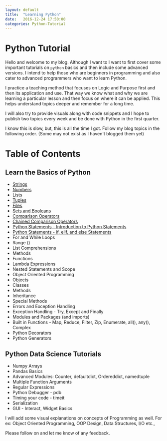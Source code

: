 ```yaml
---
layout: default
title:  "Learning Python"
date:   2016-12-24 17:50:00
categories: Python-Tutorial
---
```

# Python Tutorial

Hello and welcome to my blog. Although I want to I want to first cover some important tutorials on `python` basics and then include some advanced versions. I intend to help those who are beginners in programming and also cater to advanced programmers who want to learn Python.

I practice a teaching method that focuses on Logic and Purpose first and then its application and use. That way we know what and why we are learning a particular lesson and then focus on where it can be applied. This helps understand topics deeper and remember for a long time.

I will also try to provide visuals along with code snippets and I hope to publish two topics every week and be done with Python in the first quarter. 

I know this is slow, but, this is all the time I got. Follow my blog topics in the following order. (Some may not exist as I haven't blogged them yet)

# Table of Contents

## Learn the Basics of Python

* [Strings](/python-tutorial/2016/12/25/strings.html)
* [Numbers](/python-tutorial/2016/12/26/numbers.html)
* [Lists](/python-tutorial/2016/12/25/lists.html)
* [Tuples](/python-tutorial/2016/12/26/tuples.html)
* [Files](/python-tutorial/2016/12/26/files.html)
* [Sets and Booleans](/python-tutorial/2016/12/25/setsandbooleans.html)
* [Comparison Operators](/python-tutorial/2016/12/28/comparison-operators.html)
* [Chained Comparison Operators](/python-tutorial/2016/12/29/chained-comparison-operators.html)
* [Python Statements - Introduction to Python Statements](/python-tutorial/2016/12/29/python-statements-intro.html)
* [Python Statements - if, elif, and else Statements](/python-tutorial/2016/12/29/python-statements2.html)
* For and While Loops
* Range ()
* List Comprehensions
* Methods
* Functions
* Lambda Expressions
* Nested Statements and Scope
* Object Oriented Programming
* Objects
* Classes
* Methods
* Inheritance
* Special Methods
* Errors and Exception Handling
* Exception Handling - Try, Except and Finally
* Modules and Packages (and imports)
* Built in Functions - Map, Reduce, Filter, Zip, Enumerate, all(), any(), Complex
* Python Decorators
* Python Generators


## Python Data Science Tutorials
* Numpy Arrays
* Pandas Basics
* Advanced Modules: Counter, defaultdict, Ordereddict, namedtuple
* Multiple Function Arguments
* Regular Expressions
* Python Debugger - pdb
* Timing your code - timeit
* Serialization
* GUI - Interact, Widget Basics

I will add some visual explanations on concepts of Programming as well. For ex: Object Oriented Programming, OOP Design, Data Structures, I/O etc., 

Please follow on and let me know of any feedback. 
